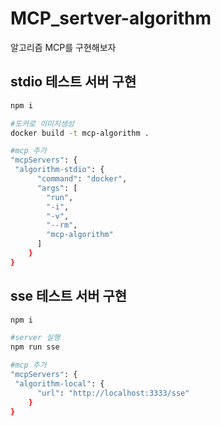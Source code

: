 # MCP_sertver-algorithm

알고리즘 MCP를 구현해보자

## stdio 테스트 서버 구현

```bash
npm i

#도커로 이미지생성
docker build -t mcp-algorithm .

#mcp 추가
"mcpServers": {
 "algorithm-stdio": {
      "command": "docker",
      "args": [
        "run",
        "-i",
        "-v",
        "--rm",
        "mcp-algorithm"
      ]
    }
}
```

## sse 테스트 서버 구현

```bash
npm i

#server 실행
npm run sse

#mcp 추가
"mcpServers": {
 "algorithm-local": {
      "url": "http://localhost:3333/sse"
    }
}

```
